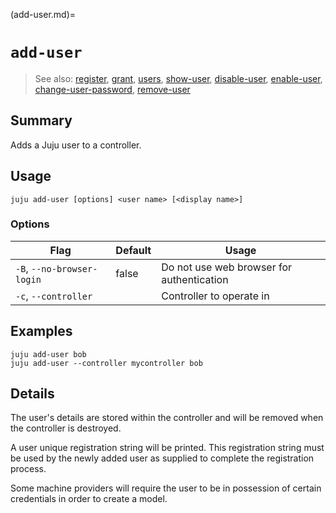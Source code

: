 (add-user.md)=
# `add-user`
> See also: [register](#register), [grant](#grant), [users](#users), [show-user](#show-user), [disable-user](#disable-user), [enable-user](#enable-user), [change-user-password](#change-user-password), [remove-user](#remove-user)

## Summary
Adds a Juju user to a controller.

## Usage
```juju add-user [options] <user name> [<display name>]```

### Options
| Flag | Default | Usage |
| --- | --- | --- |
| `-B`, `--no-browser-login` | false | Do not use web browser for authentication |
| `-c`, `--controller` |  | Controller to operate in |

## Examples

    juju add-user bob
    juju add-user --controller mycontroller bob


## Details

The user's details are stored within the controller and will be removed when
the controller is destroyed.

A user unique registration string will be printed. This registration string 
must be used by the newly added user as supplied to complete the registration
process.

Some machine providers will require the user to be in possession of certain
credentials in order to create a model.